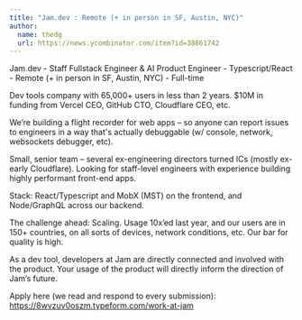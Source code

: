```yaml
---
title: "Jam.dev : Remote (+ in person in SF, Austin, NYC)"
author:
  name: thedg
  url: https://news.ycombinator.com/item?id=38861742
---
```

Jam.dev - Staff Fullstack Engineer &amp; AI Product Engineer - Typescript&#x2F;React - Remote (+ in person in SF, Austin, NYC) - Full-time

Dev tools company with 65,000+ users in less than 2 years. $10M in funding from Vercel CEO, GitHub CTO, Cloudflare CEO, etc.

We’re building a flight recorder for web apps – so anyone can report issues to engineers in a way that&#x27;s actually debuggable (w&#x2F; console, network, websockets debugger, etc).

Small, senior team – several ex-engineering directors turned ICs (mostly ex-early Cloudflare). Looking for staff-level engineers with experience building highly performant front-end apps.

Stack: React&#x2F;Typescript and MobX (MST) on the frontend, and Node&#x2F;GraphQL across our backend.

The challenge ahead: Scaling. Usage 10x’ed last year, and our users are in 150+ countries, on all sorts of devices, network conditions, etc. Our bar for quality is high.

As a dev tool, developers at Jam are directly connected and involved with the product. Your usage of the product will directly inform the direction of Jam’s future.

Apply here (we read and respond to every submission): <a href="https:&#x2F;&#x2F;8wvzuv0oszm.typeform.com&#x2F;work-at-jam" rel="nofollow">https:&#x2F;&#x2F;8wvzuv0oszm.typeform.com&#x2F;work-at-jam</a>
